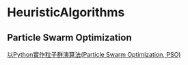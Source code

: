 # HeuristicAlgorithms

## Particle Swarm Optimization
[以Python實作粒子群演算法(Particle Swarm Optimization, PSO)](https://vbjc5275.medium.com/%E4%BB%A5python%E5%AF%A6%E4%BD%9C%E7%B2%92%E5%AD%90%E7%BE%A4%E6%BC%94%E7%AE%97%E6%B3%95-particle-swarm-optimization-pso-f0d0404c443b)

